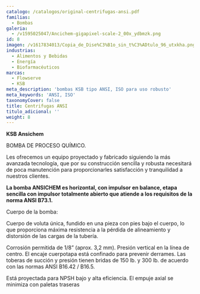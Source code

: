 ```yaml
---
catalogo: /catalogos/original-centrifugas-ansi.pdf
familias:
  - Bombas
galeria:
  - /v1595025047/Ancichem-gigapixel-scale-2_00x_ydbmzk.png
id: 8
imagen: /v1617834013/Copia_de_Dise%C3%B1o_sin_t%C3%ADtulo_96_utxkha.png
industrias:
  - Alimentos y Bebidas
  - Energía
  - Biofarmacéuticos
marcas:
  - Flowserve
  - KSB
meta_description: 'bombas KSB tipo ANSI, ISO para uso robusto'
meta_keywords: 'ANSI, ISO'
taxonomyCover: false
title: Centrifugas ANSI
titulo_adicional: ''
weight: 8
---
```




**KSB Ansichem**

BOMBA DE PROCESO QUÍMICO.

Les ofrecemos un equipo proyectado y fabricado siguiendo la más avanzada tecnología, que por su construcción sencilla y robusta necesitará de poca manutención para proporcionarles satisfacción y tranquilidad a nuestros clientes.

**La bomba ANSICHEM es horizontal, con impulsor en balance, etapa sencilla con impulsor totalmente abierto que atiende a los requisitos de la norma ANSI B73.1.** 

Cuerpo de la bomba:

Cuerpo de voluta única, fundido en una pieza con pies bajo el cuerpo, lo que proporciona máxima resistencia a la pérdida de alineamiento y distorsión de las cargas de la tubería. 

Corrosión permitida de 1/8” (aprox. 3,2 mm). Presión vertical en la línea de centro. El encaje cuerpotapa está confinado para prevenir derrames. Las toberas de succión y presión tienen bridas de 150 lb. y 300 lb. de acuerdo con las normas ANSI B16.42 / B16.5. 

Está proyectada para NPSH bajo y alta eficiencia. El empuje axial se minimiza con paletas traseras

